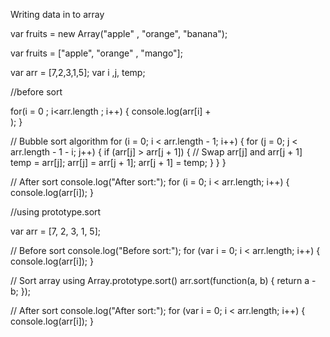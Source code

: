 Writing data in to array

var fruits = new Array("apple" , "orange", "banana");

var fruits = ["apple", "orange" , "mango"];

var arr = [7,2,3,1,5];
var i ,j, temp;

//before sort

for(i = 0 ; i<arr.length ; i++)
{
console.log(arr[i] + <br/>);
}


// Bubble sort algorithm
for (i = 0; i < arr.length - 1; i++) {
  for (j = 0; j < arr.length - 1 - i; j++) {
    if (arr[j] > arr[j + 1]) {
      // Swap arr[j] and arr[j + 1]
      temp = arr[j];
      arr[j] = arr[j + 1];
      arr[j + 1] = temp;
    }
  }
}

// After sort
console.log("After sort:");
for (i = 0; i < arr.length; i++) {
  console.log(arr[i]);
}


//using prototype.sort

var arr = [7, 2, 3, 1, 5];

// Before sort
console.log("Before sort:");
for (var i = 0; i < arr.length; i++) {
  console.log(arr[i]);
}

// Sort array using Array.prototype.sort()
arr.sort(function(a, b) {
  return a - b;
});

// After sort
console.log("After sort:");
for (var i = 0; i < arr.length; i++) {
  console.log(arr[i]);
}
